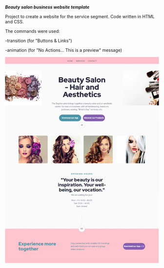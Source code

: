 ***Beauty salon business website template***

Project to create a website for the service segment. Code written in HTML and CSS.

The commands were used:

-transition (for "Buttons & Links")

-animation (for "No Actions... This is a preview" message)

<div align="center">
    <img src="assets/images/overviews.jpg" />
</div>
